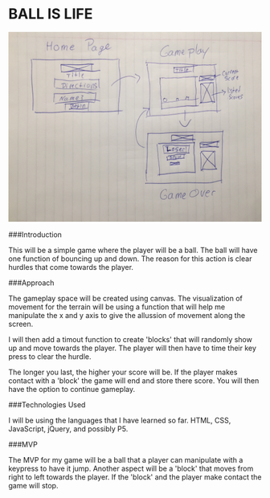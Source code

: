 # BALL IS LIFE


![WireFrame](./assets/Ball-is-life-wireframe.JPG)

###Introduction

This will be a simple game where the player will be a ball. The ball will have one function of bouncing up and down. The reason for this action is clear hurdles that come towards the player. 


###Approach

The gameplay space will be created using canvas. The visualization of movement for the terrain will be using a function that will help me manipulate the x and y axis to give the allussion of movement along the screen. 

I will then add a timout function to create 'blocks' that will randomly show up and move towards the player. The player will then have to time their key press to clear the hurdle. 

The longer you last, the higher your score will be. If the player makes contact with a 'block' the game will end and store there score. You will then have the option to continue gameplay. 

###Technologies Used

I will be using the languages that I have learned so far. HTML, CSS, JavaScript, jQuery, and possibly P5. 


###MVP

The MVP for my game will be a ball that a player can manipulate with a keypress to have it jump. Another aspect will be a 'block' that moves from right to left towards the player. If the 'block' and the player make contact the game will stop. 
